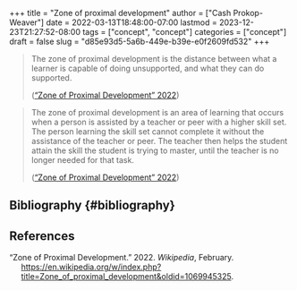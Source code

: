 +++
title = "Zone of proximal development"
author = ["Cash Prokop-Weaver"]
date = 2022-03-13T18:48:00-07:00
lastmod = 2023-12-23T21:27:52-08:00
tags = ["concept", "concept"]
categories = ["concept"]
draft = false
slug = "d85e93d5-5a6b-449e-b39e-e0f2609fd532"
+++

> The zone of proximal development is the distance between what a learner is capable of doing unsupported, and what they can do supported.
>
> (<a href="#citeproc_bib_item_1">“Zone of Proximal Development” 2022</a>)

<!--quoteend-->

> The zone of proximal development is an area of learning that occurs when a person is assisted by a teacher or peer with a higher skill set. The person learning the skill set cannot complete it without the assistance of the teacher or peer. The teacher then helps the student attain the skill the student is trying to master, until the teacher is no longer needed for that task.
>
> (<a href="#citeproc_bib_item_1">“Zone of Proximal Development” 2022</a>)


## Bibliography {#bibliography}

## References

<style>.csl-entry{text-indent: -1.5em; margin-left: 1.5em;}</style><div class="csl-bib-body">
  <div class="csl-entry"><a id="citeproc_bib_item_1"></a>“Zone of Proximal Development.” 2022. <i>Wikipedia</i>, February. <a href="https://en.wikipedia.org/w/index.php?title=Zone_of_proximal_development&oldid=1069945325">https://en.wikipedia.org/w/index.php?title=Zone_of_proximal_development&#38;oldid=1069945325</a>.</div>
</div>
